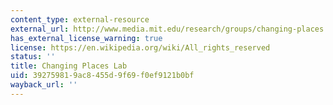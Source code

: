 ```yaml
---
content_type: external-resource
external_url: http://www.media.mit.edu/research/groups/changing-places
has_external_license_warning: true
license: https://en.wikipedia.org/wiki/All_rights_reserved
status: ''
title: Changing Places Lab
uid: 39275981-9ac8-455d-9f69-f0ef9121b0bf
wayback_url: ''
---
```

